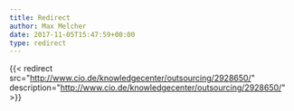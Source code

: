 ```yaml
---
title: Redirect
author: Max Melcher
date: 2017-11-05T15:47:59+00:00
type: redirect
---
```

{{< redirect src="http://www.cio.de/knowledgecenter/outsourcing/2928650/" description="http://www.cio.de/knowledgecenter/outsourcing/2928650/" >}}
